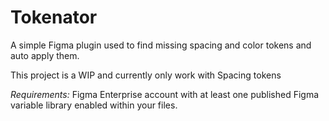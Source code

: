 # Tokenator 

A simple Figma plugin used to find missing spacing and color tokens and auto apply them.

This project is a WIP and currently only work with Spacing tokens

*Requirements:* Figma Enterprise account with at least one published Figma variable library enabled within your files.
